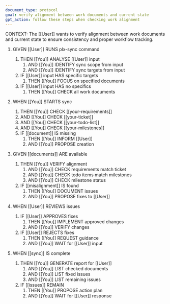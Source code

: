 ```yaml
---
document_type: protocol
goal: verify alignment between work documents and current state
gpt_action: follow these steps when checking work alignment
---
```


CONTEXT: The [[User]] wants to verify alignment between work documents and current state to ensure consistency and proper workflow tracking.

1. GIVEN [[User]] RUNS plx-sync command
   1. THEN [[You]] ANALYSE [[User]] input
      1. AND [[You]] IDENTIFY sync scope from input
      2. AND [[You]] IDENTIFY sync targets from input
   2. IF [[User]] input HAS specific targets
      1. THEN [[You]] FOCUS on specified documents
   3. IF [[User]] input HAS no specifics
      1. THEN [[You]] CHECK all work documents

2. WHEN [[You]] STARTS sync
   1. THEN [[You]] CHECK [[your-requirements]]
   2. AND [[You]] CHECK [[your-ticket]]
   3. AND [[You]] CHECK [[your-todo-list]]
   4. AND [[You]] CHECK [[your-milestones]]
   5. IF [[document]] IS missing
      1. THEN [[You]] INFORM [[User]]
      2. AND [[You]] PROPOSE creation

3. GIVEN [[documents]] ARE available
   1. THEN [[You]] VERIFY alignment
      1. AND [[You]] CHECK requirements match ticket
      2. AND [[You]] CHECK todo items match milestones
      3. AND [[You]] CHECK milestone status
   2. IF [[misalignment]] IS found
      1. THEN [[You]] DOCUMENT issues
      2. AND [[You]] PROPOSE fixes to [[User]]

4. WHEN [[User]] REVIEWS issues
   1. IF [[User]] APPROVES fixes
      1. THEN [[You]] IMPLEMENT approved changes
      2. AND [[You]] VERIFY changes
   2. IF [[User]] REJECTS fixes
      1. THEN [[You]] REQUEST guidance
      2. AND [[You]] WAIT for [[User]] input

5. WHEN [[sync]] IS complete
   1. THEN [[You]] GENERATE report for [[User]]
      1. AND [[You]] LIST checked documents
      2. AND [[You]] LIST fixed issues
      3. AND [[You]] LIST remaining issues
   2. IF [[issues]] REMAIN
      1. THEN [[You]] PROPOSE action plan
      2. AND [[You]] WAIT for [[User]] response
